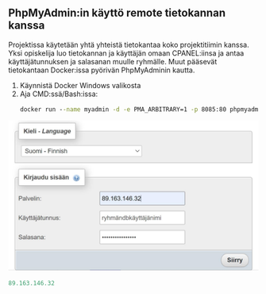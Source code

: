 ## PhpMyAdmin:in käyttö remote tietokannan kanssa

Projektissa käytetään yhtä yhteistä tietokantaa koko projektitiimin kanssa. Yksi opiskelija luo tietokannan ja käyttäjän omaan CPANEL:iinsa ja antaa käyttäjätunnuksen ja salasanan muulle ryhmälle. Muut pääsevät tietokantaan Docker:issa pyörivän PhpMyAdminin kautta.


1. Käynnistä Docker Windows valikosta
2. Aja CMD:ssä/Bash:issa: 
    ```cmd
    docker run --name myadmin -d -e PMA_ARBITRARY=1 -p 8085:80 phpmyadmin
    ```
 
![kirjautumisikkuna](./img/remote_phpmyadmin.PNG)

```js
89.163.146.32
```